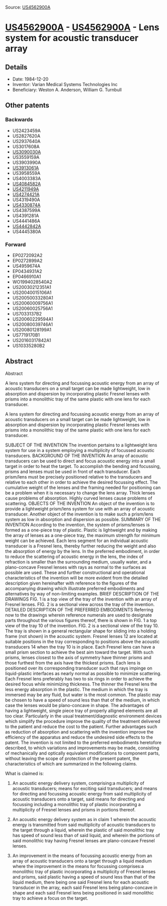 Source: [US4562900A](https://patents.google.com/patent/US4562900A)

# [US4562900A](US4562900A.md) - [US4562900A](US4562900A.md) - Lens system for acoustic transducer array

## Details

* Date: 1984-12-20
* Inventor: Varian Medical Systems Technologies Inc
* Beneficiary: Weston A. Anderson, William G. Turnbull

## Other patents

### Backwards
 * US2423459A
 * US2827620A
 * US2937640A
 * US3017608A
 * [US3090030A](US3090030A.md)
 * US3559159A
 * US3903990A
 * [US3913061A](US3913061A.md)
 * US3958559A
 * US4003383A
 * [US4084582A](US4084582A.md)
 * [US4211949A](US4211949A.md)
 * [US4274421A](US4274421A.md)
 * US4319490A
 * [US4330874A](US4330874A.md)
 * US4387599A
 * US4391281A
 * US4441486A
 * [US4442842A](US4442842A.md)
 * US4445380A
### Forward
 * EP0272092A2
 * EP0272899A2
 * US4959674A
 * EP0434931A2
 * EP0466910A1
 * WO1994028540A2
 * US20030212351A1
 * US20040015106A1
 * US20050033280A1
 * US20060009756A1
 * US20060025756A1
 * US7033137B2
 * US20060229594A1
 * US20080039746A1
 * US20080128199A1
 * US7719170B1
 * US20160317842A1
 * US10335280B2
## Abstract

Abstract

A lens system for directing and focussing acoustic energy from an array of acoustic transducers on a small target can be made lightweight, low in absorption and dispersion by incorporating plastic Fresnel lenses with prisms into a monolithic tray of the same plastic with one lens for each transducer.



A lens system for directing and focussing acoustic energy from an array of acoustic transducers on a small target can be made lightweight, low in absorption and dispersion by incorporating plastic Fresnel lenses with prisms into a monolithic tray of the same plastic with one lens for each transducer.

SUBJECT OF THE INVENTION
The invention pertains to a lightweight lens system for use in a system employing a multiplicity of focussed acoustic transducers.
BACKGROUND OF THE INVENTION
An array of acoustic transducers can be used to direct and focus acoustic energy into a small target in order to heat the target. To accomplish the bending and focussing, prisms and lenses must be used in front of each transducer. Each prism/lens must be precisely positioned relative to the transducers and relative to each other in order to achieve the desired focussing effect. The cumulative weight of the lenses and the framing needed for positioning can be a problem when it is necessary to change the lens array. Thick lenses cause problems of absorption. Highly curved lenses cause problems of scattering.
OBJECTS OF THE INVENTION
An object of the invention is to provide a lightweight prism/lens system for use with an array of acoustic transducer.
Another object of the invention is to make such a prism/lens system as low in absorption and dispersion as possible.
SUMMARY OF THE INVENTION
According to the invention, the system of prisms/lenses is formed as a one-piece tray of plastic. Plastic is lightweight and by making the array of lenses as a one-piece tray, the maximum strength for minimum weight can be achieved. Each lens segment for an individual acoustic transducer is a Fresnel lens, thereby further reducing the weight and also the absorption of energy by the lens. In the preferred embodiment, in order to reduce the scattering of acoustic energy in the lens, the index of refraction is smaller than the surrounding medium, usually water, and a plano-concave Fresnel lenses with rays as normal to the surfaces as possible are used.
These and further constructional and operational characteristics of the invention will be more evident from the detailed description given hereinafter with reference to the figures of the accompanying drawing which illustrate preferred embodiments and alternatives by way of non-limiting examples.
BRIEF DESCRIPTION OF THE DRAWINGS
FIG. 1 is a top view of the tray of the invention with an array of Fresnel lenses.
FIG. 2 is a sectional view across the tray of the invention.
DETAILED DESCRIPTION OF THE PREFERRED EMBODIMENTS
Referring now to the drawings wherein reference numerals are used to designate parts throughout the various figures thereof, there is shown in FIG. 1 a top view of the tray 10 of the invention. FIG. 2 is a sectional view of the tray 10. The tray is shown in a general rectangular shape for sliding into a holding frame (not shown) in the acoustic system. Fresnel lenses 12 are located at suitable positions in the tray corresponding to positions above the acoustic transducers 14 when the tray 10 is in place. Each Fresnel lens can have a small prism section to achieve the best aim toward the target. With such prisms, lenses closest to the axis of symmetry have thinner prisms and those furthest from the axis have the thickest prisms. Each lens is positioned over its corresponding transducer such that rays impinge on liquid-plastic interfaces as nearly normal as possible to minimize scattering. Each Fresnel lens preferably has two to six rings in order to achieve the desired focus while minimizing thickness. The thinner the Fresnel lens the less energy absorption in the plastic.
The medium in which the tray is immersed may be any fluid, but water is the most common. The plastic may be chosen to have a speed of sound less than that of the medium, in which case the lenses would be plano-concave in shape.
The advantages of having a lightweight, single piece tray of properly alligned elements are all too clear. Particularly in the usual treatment/diagnostic environment devices which simplify the procedure improve the quality of the treatment delivered to the patient and reduce the cost to the patient.
Further advantages such as reduction of absorption and scattering with the invention improve the efficiency of the apparatus and reduce the undesired side effects to the patent.
The invention is not limited to the preferred embodiments heretofore described, to which variations and improvements may be made, consisting of mechanically and optically equivalent modifications to component parts, without leaving the scope of protection of the present patent, the characteristics of which are summarized in the following claims.

What is claimed is:
 
1. An acoustic energy delivery system, comprising:a multiplicity of acoustic transducers; means for exciting said transducers; and means for directing and focussing acoustic energy from said multiplicity of acoustic transducers onto a target, said means for directing and focussing including a monolithic tray of plastic incorporating a multiplicity of Fresnel lenses and prisms in portions thereof. 

  
2. An acoustic energy delivery system as in claim 1 wherein the acoustic energy is transmitted from said multiplicity of acoustic transducers to the target through a liquid, wherein the plastic of said monolithic tray has speed of sound less than of said liquid, and wherein the portions of said monolithic tray having Fresnel lenses are plano-concave Fresnel lenses.

  
3. An improvement in the means of focussing acoustic energy from an array of acoustic transducers onto a target through a liquid medium where the improvement in the means for focussing comprises:a monolithic tray of plastic incorporating a multiplicity of Fresnel lenses and prisms, said plastic having a speed of sound less than that of the liquid medium, there being one said Fresnel lens for each acoustic transducer in the array, each said Fresnel lens being plano-concave in shape and each said Fresnel lens being positioned in said monolithic tray to achieve a focus on the target.